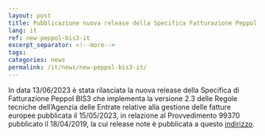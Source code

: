 ```yaml
---
layout: post
title: Pubblicazione nuova release della Specifica Fatturazione Peppol BIS3 allineata alle Regole Tecniche AdE v.2.3
lang: it
ref: new-peppol-bis3-it
excerpt_separator: <!--more-->
tags:
categories: news
permalink: /it/news/new-peppol-bis3-it/
---
```

In data 13/06/2023 è stata rilasciata la nuova release della Specifica di Fatturazione Peppol BIS3 che implementa la versione 2.3 delle Regole tecniche dell’Agenzia delle Entrate relative alla gestione delle fatture europee pubblicata il 15/05/2023, in relazione al Provvedimento 99370 pubblicato il 18/04/2019, la cui release note è pubblicata a questo [indirizzo](https://peppol-docs.agid.gov.it/docs/docs/ITA/invoice/guide/release-notes-it/main.html).
